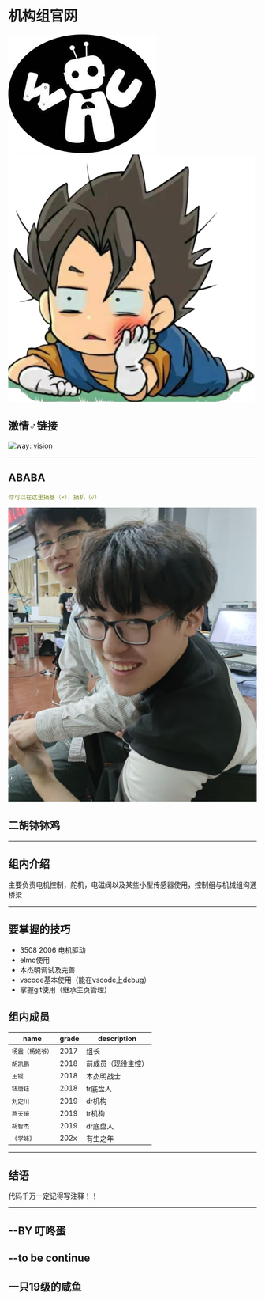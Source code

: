<!--
 * @Descripttion: 
 * @version: 第一版
 * @Author: 叮咚蛋
 * @Date: 2021-01-19 10:23:59
 * @LastEditors: 叮咚蛋
 * @LastEditTime: 2021-01-19 17:02:52
 * @FilePath: \rundocs-jekyll-rtd-theme-e897694\README.md
-->
# 机构组官网

![logo](\md_pictures\logo.png)
![bejite](\md_pictures\bejite.png)

## 激情♂链接

[![way: vision](https://img.shields.io/badge/%E8%A7%86%E8%A7%89-vision-green)](https://whu-robocon-vision.github.io/)

---

## ABABA

```yml
你可以在这里搞基（×），搞机（√）
```
![wuhu](\md_pictures\4.jpg)

## 二胡钵钵鸡

---

## 组内介绍

主要负责电机控制，舵机，电磁阀以及某些小型传感器使用，控制组与机械组沟通桥梁

---

## 要掌握的技巧 

- 3508 2006 电机驱动
- elmo使用
- 本杰明调试及完善
- vscode基本使用（能在vscode上debug）
- 掌握git使用（继承主页管理）

## 组内成员

| name          | grade        | description       |
| ------------- | -------------------- | ----------------- |
| `杨震（杨姥爷）`       | 2017            |        组长          |
| `胡凯鹏` | 2018     |        前成员（现役主控）           |
| `王锟`         | 2018 |          本杰明战士         |
| `钱唐钰`     | 2018            |        tr底盘人           |
| `刘定川`        | 2019                 |          dr机构         |
| `燕天琦`   | 2019               | tr机构    |
| `胡智杰` | 2019              | dr底盘人 |
| `《学妹》` | 202x              | 有生之年 |

---

## 结语

代码千万一定记得写注释！！

---

## --BY 叮咚蛋

## --to be continue

## 一只19级的咸鱼
